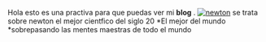 Hola esto es una practiva para que puedas ver mi **blog** .
[![newton](https://i.imgur.com/mjqOZco.jpg "newton")](https://i.imgur.com/mjqOZco.jpg "newton")
se trata sobre newton el mejor cientfico del siglo 20
*El mejor del mundo
*sobrepasando las mentes maestras de todo el mundo

